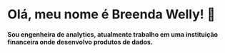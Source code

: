 <!--Apresentação-->
#  Olá,  meu nome é  <strong> Breenda Welly! </strong> :raising_hand:

<!--Sobre mim-->
<h4>
Sou engenheira de analytics, atualmente trabalho em uma instituição financeira onde desenvolvo produtos de dados. 
</h4>
